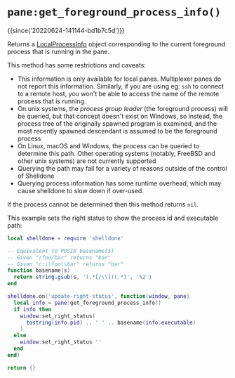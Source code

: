 # `pane:get_foreground_process_info()`

{{since('20220624-141144-bd1b7c5d')}}

Returns a [LocalProcessInfo](../LocalProcessInfo.md) object corresponding to the current foreground process that is running in the pane.

This method has some restrictions and caveats:

* This information is only available for local panes.  Multiplexer panes do not report this information.  Similarly, if you are using eg: `ssh` to connect to a remote host, you won't be able to access the name of the remote process that is running.
* On unix systems, the *process group leader* (the foreground process) will be queried, but that concept doesn't exist on Windows, so instead, the process tree of the originally spawned program is examined, and the most recently spawned descendant is assumed to be the foreground process
* On Linux, macOS and Windows, the process can be queried to determine this path. Other operating systems (notably, FreeBSD and other unix systems) are not currently supported
* Querying the path may fail for a variety of reasons outside of the control of Shelldone
* Querying process information has some runtime overhead, which may cause shelldone to slow down if over-used.

If the process cannot be determined then this method returns `nil`.

This example sets the right status to show the process id and executable path:

```lua
local shelldone = require 'shelldone'

-- Equivalent to POSIX basename(3)
-- Given "/foo/bar" returns "bar"
-- Given "c:\\foo\\bar" returns "bar"
function basename(s)
  return string.gsub(s, '(.*[/\\])(.*)', '%2')
end

shelldone.on('update-right-status', function(window, pane)
  local info = pane:get_foreground_process_info()
  if info then
    window:set_right_status(
      tostring(info.pid) .. ' ' .. basename(info.executable)
    )
  else
    window:set_right_status ''
  end
end)

return {}
```

